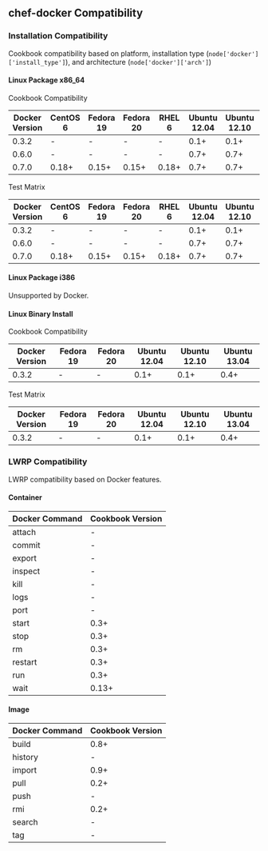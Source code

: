 ## chef-docker Compatibility ##

### Installation Compatibility ###

Cookbook compatibility based on platform, installation type (`node['docker']['install_type']`), and architecture (`node['docker']['arch']`)

#### Linux Package x86_64 ####

Cookbook Compatibility

Docker Version | CentOS 6 | Fedora 19 | Fedora 20 | RHEL 6 | Ubuntu 12.04 | Ubuntu 12.10 | Ubuntu 13.04
---------------|----------|-----------|-----------|--------|--------------|--------------|-------------
0.3.2          | -        | -         | -         | -      | 0.1+         | 0.1+         | 0.4+
0.6.0          | -        | -         | -         | -      | 0.7+         | 0.7+         | 0.7+
0.7.0          | 0.18+    | 0.15+     | 0.15+     | 0.18+  | 0.7+         | 0.7+         | 0.7+

Test Matrix

Docker Version | CentOS 6 | Fedora 19 | Fedora 20 | RHEL 6 | Ubuntu 12.04 | Ubuntu 12.10 | Ubuntu 13.04
---------------|----------|-----------|-----------|--------|--------------|--------------|-------------
0.3.2          | -        | -         | -         | -      | 0.1+         | 0.1+         | 0.4+
0.6.0          | -        | -         | -         | -      | 0.7+         | 0.7+         | 0.7+
0.7.0          | 0.18+    | 0.15+     | 0.15+     | 0.18+  | 0.7+         | 0.7+         | 0.7+

#### Linux Package i386 ####

Unsupported by Docker.

#### Linux Binary Install ####

Cookbook Compatibility

Docker Version | Fedora 19 | Fedora 20 | Ubuntu 12.04 | Ubuntu 12.10 | Ubuntu 13.04
---------------|-----------|-----------|--------------|--------------|-------------
0.3.2          | -         | -         | 0.1+         | 0.1+         | 0.4+

Test Matrix

Docker Version | Fedora 19 | Fedora 20 | Ubuntu 12.04 | Ubuntu 12.10 | Ubuntu 13.04
---------------|-----------|-----------|--------------|--------------|-------------
0.3.2          | -         | -         | 0.1+         | 0.1+         | 0.4+

### LWRP Compatibility ###

LWRP compatibility based on Docker features.

#### Container ####

Docker Command | Cookbook Version
---------------|-----------------
attach         | -
commit         | -
export         | -
inspect        | -
kill           | -
logs           | -
port           | -
start          | 0.3+
stop           | 0.3+
rm             | 0.3+
restart        | 0.3+
run            | 0.3+
wait           | 0.13+

#### Image ####

Docker Command | Cookbook Version
---------------|-----------------
build          | 0.8+
history        | -
import         | 0.9+
pull           | 0.2+
push           | -
rmi            | 0.2+
search         | -
tag            | -

